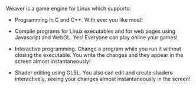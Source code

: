 Weaver is a game engine for Linux which supports:

* Programming in C and C++. With ever you like most!

* Compile programs for Linux executables and for web pages using
  Javascript and WebGL. Yes! Everyone can play online your games!
  
* Interactive programming. Change a program while you run it without
  closing the executable. You write the changes and they appear in the
  screen almost instantaneously!
  
* Shader editing using GLSL. You also can edit and create shaders
  interactively, seeing your changes almost instantaneously in the
  screen!
